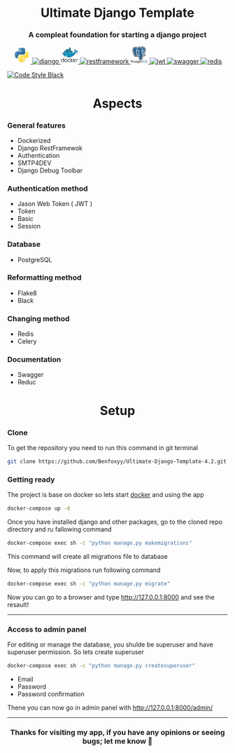 <h1 align="center">Ultimate Django Template</h1>
<h3 align="center">A compleat foundation for starting a django project</h3>
<p align="center">
<a href="https://www.python.org" target="_blank"> <img src="https://raw.githubusercontent.com/devicons/devicon/master/icons/python/python-original.svg" alt="python" width="40" height="40"/> </a>
<a href="https://www.djangoproject.com/" target="_blank" rel="noreferrer"> <img src="https://cdn.worldvectorlogo.com/logos/django.svg" alt="django" width="40" height="40"/> </a>
<a href="https://www.docker.com/" target="_blank" rel="noreferrer"> <img src="https://raw.githubusercontent.com/devicons/devicon/master/icons/docker/docker-original-wordmark.svg" alt="docker" width="40" height="40"/> </a>
<a href="https://www.django-rest-framework.org/" target="_blank"> <img src="https://www.django-rest-framework.org/img/logo.png" alt="restframework" width="90" height="40"/> </a>
<a href="https://www.postgresql.org" target="_blank" rel="noreferrer"> <img src="https://raw.githubusercontent.com/devicons/devicon/master/icons/postgresql/postgresql-original-wordmark.svg" alt="postgresql" width="40" height="40"/> </a>
<a href="https://jwt.io/" target="_blank"> <img src="https://jwt.io/img/icon.svg" alt="jwt" width="40" height="40"/> </a>
<a href="https://swagger.io/" target="_blank" rel="noreferrer"> <img src="https://www.svgrepo.com/show/354420/swagger.svg" alt="swagger" width="40" height="40"/> </a>
<a href="https://swagger.io/" target="_blank" rel="noreferrer"> <img src="https://www.svgrepo.com/show/354272/redis.svg" alt="redis" width="40" height="40"/> </a>
<!-- <a href="https://www.gunicorn.org" target="_blank" rel="noreferrer"> <img src="https://www.vectorlogo.zone/logos/gunicorn/gunicorn-icon.svg" alt="gunicorn" width="40" height="40"/> </a>
<a href="https://www.nginx.com" target="_blank" rel="noreferrer"> <img src="https://www.vectorlogo.zone/logos/nginx/nginx-icon.svg" alt="nginx" width="40" height="40"/> </a> -->

</p>

[![Code Style Black](https://img.shields.io/badge/code%20style-black-000000.svg)](https://github.com/ambv/black)

<h1 align="center">Aspects</h1>

### General features
- Dockerized
- Django RestFramewok
- Authentication
- SMTP4DEV
- Django Debug Toolbar

### Authentication method
- Jason Web Token ( JWT )
- Token
- Basic
- Session

### Database
- PostgreSQL

### Reformatting method
- Flake8
- Black

### Changing method
- Redis
- Celery

### Documentation
- Swagger
- Reduc

<h1 align="center">Setup</h1>

### Clone
To get the repository you need to run this command in git terminal
```bash
git clone https://github.com/Benfoxyy/Ultimate-Django-Template-4.2.git
```

### Getting ready

The project is base on docker so lets start <a href='https://docs.docker.com/engine/install/'>docker</a> and using the app
```bash
docker-compose up -d
```

Once you have installed django and other packages, go to the cloned repo directory and ru fallowing command
```bash
docker-compose exec sh -c "python manage.py makemigrations"
```

This command will create all migrations file to database

Now, to apply this migrations run following command
```bash
docker-compose exec sh -c "python manage.py migrate"
```

Now you can go to a browser and type http://127.0.0.1:8000 and see the resault!

<hr>

### Access to admin panel
For editing or manage the database, you shulde be superuser and have superuser permission. So lets create superuser
```bash
docker-compose exec sh -c "python manage.py createsuperuser"
```
- Email
- Password
- Password confirmation

Thene you can now go in admin panel with http://127.0.0.1:8000/admin/

<hr>

<h3 align='center'>Thanks for visiting my app, if you have any opinions or seeing bugs; let me know 🙂</h3>